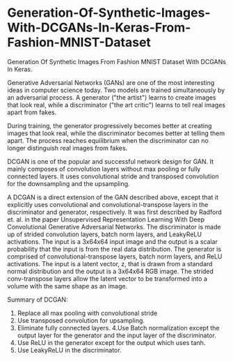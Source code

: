 # Generation-Of-Synthetic-Images-With-DCGANs-In-Keras-From-Fashion-MNIST-Dataset
Generation Of Synthetic Images From Fashion MNIST Dataset With DCGANs In Keras.


Generative Adversarial Networks (GANs) are one of the most interesting ideas in computer science today. Two models are trained simultaneously by an adversarial process. A generator ("the artist") learns to create images that look real, while a discriminator ("the art critic") learns to tell real images apart from fakes.


During training, the generator progressively becomes better at creating images that look real, while the discriminator becomes better at telling them apart. The process reaches equilibrium when the discriminator can no longer distinguish real images from fakes.

DCGAN is one of the popular and successful network design for GAN. It mainly composes of convolution layers without max pooling or fully connected layers. It uses convolutional stride and transposed convolution for the downsampling and the upsampling.


A DCGAN is a direct extension of the GAN described above, except that it explicitly uses convolutional and convolutional-transpose layers in the discriminator and generator, respectively. It was first described by Radford et. al. in the paper Unsupervised Representation Learning With Deep Convolutional Generative Adversarial Networks. The discriminator is made up of strided convolution layers, batch norm layers, and LeakyReLU activations. The input is a 3x64x64 input image and the output is a scalar probability that the input is from the real data distribution. The generator is comprised of convolutional-transpose layers, batch norm layers, and ReLU activations. The input is a latent vector, z, that is drawn from a standard normal distribution and the output is a 3x64x64 RGB image. The strided conv-transpose layers allow the latent vector to be transformed into a volume with the same shape as an image.


Summary of DCGAN:
  1. Replace all max pooling with convolutional stride
  2. Use transposed convolution for upsampling.
  3. Eliminate fully connected layers.
  4.Use Batch normalization except the output layer for the generator and the input layer of the discriminator.
  5. Use ReLU in the generator except for the output which uses tanh.
  6. Use LeakyReLU in the discriminator.
  
